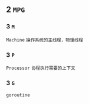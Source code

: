 ## 2 `MPG` 
### 3  `M` 
`Machine` 
`操作系统的主线程，物理线程` 


### 3  `P` 
`Processor` 
`协程执行需要的上下文` 


### 3  `G` 
`goroutine` 
